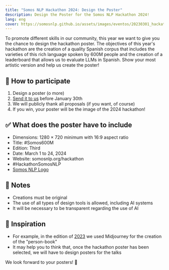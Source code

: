 ```yaml
---
title: "Somos NLP Hackathon 2024: Design the Poster"
description: Design the Poster for the Somos NLP Hackathon 2024!
lang: eng
cover: https://somosnlp.github.io/assets/images/eventos/20230301_hackathon_wip.png
---
```


To promote different skills in our community, this year we want to give you the chance to design the hackathon poster. The objectives of this year's hackathon are the creation of a quality Spanish corpus that includes the varieties of this rich language spoken by 600M people and the creation of a leaderboard that allows us to evaluate LLMs in Spanish. Show your most artistic version and help us create the poster!

## 🎨 How to participate

1. Design a poster (o more)
2. [Send it to us](https://forms.gle/iJrKZtBXvnAk5Ji38) before January 30th
3. We will publicly thank all proposals (if you want, of course)
4. If you win, your poster will be the image of the 2024 hackathon!

## ✅ What does the poster have to include

- Dimensions: 1280 × 720 minimum with 16:9 aspect ratio
- Title: #Somos600M
- Edition: Third
- Date: March 1 to 24, 2024
- Website: somosnlp.org/hackathon
- #HackathonSomosNLP
- [Somos NLP Logo](https://github.com/somosnlp/assets/blob/main/logo_somos_nlp.png)

## 📝 Notes

- Creations must be original
- The use of all types of design tools is allowed, including AI systems
- It will be necessary to be transparent regarding the use of AI

## 🤔 Inspiration

- For example, in the edition of [2023](https://somosnlp.org/hackathon-2023) we used Midjourney for the creation of the "person-book"
- It may help you to think that, once the hackathon poster has been selected, we will have to design posters for the talks

We look forward to your posters! 🤩

